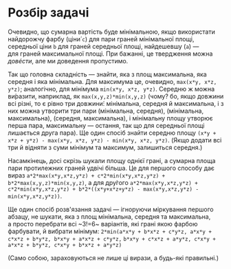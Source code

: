 # Розбір задачі

Очевидно, що&nbsp;сумарна вартість буде мінімальною, якщо використати найдорожчу фарбу (ціни́ `c`) для&nbsp;пари граней мінімальної площі, середньої ціни `b` для&nbsp;граней середньої площі, найдешевшу (`a`) — для&nbsp;граней максимальної площі. При бажанні, це твердження можна *довéсти*, але ми доведення пропустимо.

Так&nbsp;що головна складність — знайти, яка&nbsp;з площ максимальна, яка середня і&nbsp;яка мінімальна. Для максимума це, очевидно, `max(x*y, x*z, y*z)`; аналогічно, для мінімума `min(x*y, x*z, y*z)`. Середню ж можна ви́разити, наприклад, як `max(x,y,z)*min(x,y,z)` (чому? бо,&nbsp;якщо довжини всі різні, то є рівно три довжини́: мінімальна, середня&nbsp;й максимальна, і&nbsp;з них можна утворити три пари (мінімальна, середня), (мінімальна, максимальна), (середня, максимальна), і&nbsp;мінімальну площу утворює перша пара, максимальну — остання, так&nbsp;що для&nbsp;середньої площі лишається друга пара). Ще один спосіб знайти середню площу `(x*y + x*z + y*z) - max(x*y, x*z, y*z) - min(x*y, x*z, y*z)`. (Якщо додати всі три&nbsp;й відняти з&nbsp;суми мінімум&nbsp;та максимум, залишиться середня.)

Насамкінець, досі скрізь шукали площу однієї грані, а&nbsp;сумарна площа пари протилежних граней удвічі більша. Це&nbsp;для першого способу дає вираз `a*2*max(x*y,x*z,y*z) + c*2*min(x*y,x*z,y*z) + b*2*max(x,y,z)*min(x,y,z)`, а&nbsp;для дру́гого `a*2*max(x*y,x*z,y*z) + c*2*min(x*y,x*z,y*z) + b*2*((x*y+x*z+y*z) - max(x*y,x*z,y*z) -` `min(x*y,x*z,y*z))`.

Ще один спосіб розв'язання задачі — ігноруючи міркування першого абзацу, не шукати, яка&nbsp;з площ мінімальна, середня&nbsp;та максимальна, а&nbsp;просто перебрати всі ~3!=6~ варіантів, які грані якою фарбою фарбувати, й&nbsp;вибрати мінімум:
`2*min(a*x*y + b*x*z + c*y*z, a*x*y + c*x*z + b*y*z, b*x*y + a*x*z + c*y*z,` `b*x*y + c*x*z + a*y*z, c*x*y + a*x*z + b*y*z, c*x*y + b*x*z + a*y*z)`

(Само собою, зараховуються не лише ці вирази, а&nbsp;будь-які правильні.)
